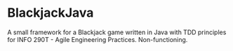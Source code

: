 # BlackjackJava

A small framework for a Blackjack game written in Java with TDD principles for INFO 290T - Agile Engineering Practices. Non-functioning.

